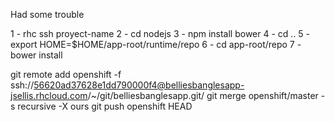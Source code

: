 
Had some trouble 

1 - rhc ssh proyect-name
2 - cd nodejs
3 - npm install bower
4 - cd ..
5 - export HOME=$HOME/app-root/runtime/repo
6 - cd app-root/repo
7 - bower install

git remote add openshift -f ssh://56620ad37628e1dd790000f4@belliesbanglesapp-jsellis.rhcloud.com/~/git/belliesbanglesapp.git/
git merge openshift/master -s recursive -X ours
git push openshift HEAD

